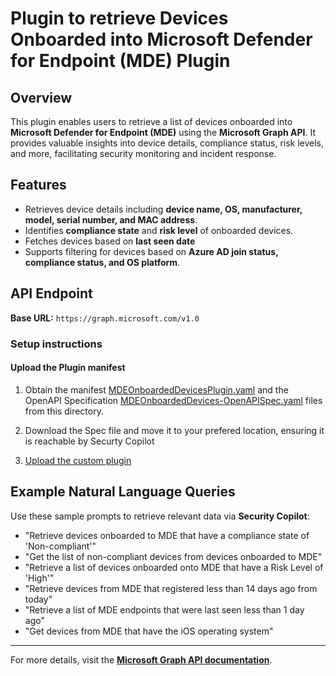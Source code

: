 # Plugin to retrieve Devices Onboarded into Microsoft Defender for Endpoint (MDE) Plugin

## Overview
This plugin enables users to retrieve a list of devices onboarded into **Microsoft Defender for Endpoint (MDE)** using the **Microsoft Graph API**. It provides valuable insights into device details, compliance status, risk levels, and more, facilitating security monitoring and incident response.

## Features
- Retrieves device details including **device name, OS, manufacturer, model, serial number, and MAC address**.
- Identifies **compliance state** and **risk level** of onboarded devices.
- Fetches devices based on **last seen date** 
- Supports filtering for devices based on **Azure AD join status, compliance status, and OS platform**.

## API Endpoint
**Base URL:** `https://graph.microsoft.com/v1.0`


### Setup instructions
#### Upload the Plugin manifest

1. Obtain the manifest  [MDEOnboardedDevicesPlugin.yaml](https://github.com/Azure/Copilot-For-Security/blob/main/Plugins/Community%20Based%20Plugins/Microsoft%20Graph%20API%20/Devices%20Onboarded%20into%20MDE/MDEOnboardedDevicesPlugin.yaml) and the OpenAPI Specification [MDEOnboardedDevices-OpenAPISpec.yaml](https://github.com/Azure/Copilot-For-Security/blob/main/Plugins/Community%20Based%20Plugins/Microsoft%20Graph%20API%20/Devices%20Onboarded%20into%20MDE/MDEOnboardedDevices-OpenAPISpec.yaml) files from this directory.
2. Download the Spec file and move it to your prefered location, ensuring it is reachable by Securty  Copilot 


3. [Upload the custom plugin](https://learn.microsoft.com/en-us/security-copilot/manage-plugins?tabs=securitycopilotplugin#add-custom-plugins) 

## Example Natural Language Queries
Use these sample prompts to retrieve relevant data via **Security Copilot**:
- "Retrieve devices onboarded to MDE that have a compliance state of 'Non-compliant'"
- "Get the list of non-compliant devices from devices onboarded to MDE"
- "Retrieve a list of devices onboarded onto MDE that have a Risk Level of 'High'"
- "Retrieve devices from MDE that registered less than 14 days ago from today"
- "Retrieve a list of MDE endpoints that were last seen less than 1 day ago"
- "Get devices from MDE that have the iOS operating system"


---
For more details, visit the **[Microsoft Graph API documentation](https://learn.microsoft.com/en-us/graph/)**.
